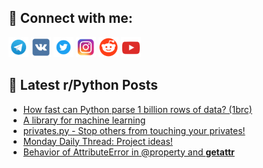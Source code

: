 ## 🔎 Connect with me:
[<img src="https://github.com/bullbesh/bullbesh/blob/main/images/Telegram.png" width="32" height="32" />](https://t.me/bullbesh)
[<img src="https://github.com/bullbesh/bullbesh/blob/main/images/VK.png" width="32" height="32" />](https://vk.com/bullbesh)
[<img src="https://github.com/bullbesh/bullbesh/blob/main/images/Twitter.png" width="32" height="32" />](https://twitter.com/bullbesh1)
[<img src="https://github.com/bullbesh/bullbesh/blob/main/images/Instagram.png" width="32" height="32" />](https://www.instagram.com/bullbesh)
[<img src="https://github.com/bullbesh/bullbesh/blob/main/images/Reddit.png" width="32" height="32" />](https://www.reddit.com/user/bullbesh)
[<img src="https://github.com/bullbesh/bullbesh/blob/main/images/YouTube.png" width="32" height="32" />](https://www.youtube.com/channel/UCtfjRs6uzgq5mfm8S06WTcg)

## 📕 Latest r/Python Posts
<!-- BLOG-POST-LIST:START -->
- [How fast can Python parse 1 billion rows of data? &lpar;1brc&rpar;](https://www.reddit.com/r/Python/comments/1c4ln3x/how_fast_can_python_parse_1_billion_rows_of_data/)
- [A library for machine learning](https://www.reddit.com/r/Python/comments/1c4l1wd/a_library_for_machine_learning/)
- [privates.py - Stop others from touching your privates!](https://www.reddit.com/r/Python/comments/1c48ww9/privatespy_stop_others_from_touching_your_privates/)
- [Monday Daily Thread: Project ideas!](https://www.reddit.com/r/Python/comments/1c486f4/monday_daily_thread_project_ideas/)
- [Behavior of AttributeError in @property and __getattr__](https://www.reddit.com/r/Python/comments/1c435zw/behavior_of_attributeerror_in_property_and_getattr/)
<!-- BLOG-POST-LIST:END -->
